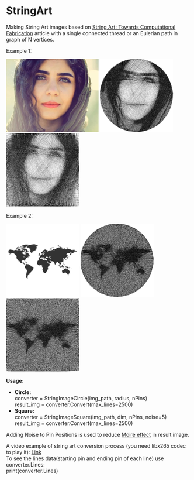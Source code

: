 # StringArt
Making String Art images based on <a href="https://doi.org/10.1111/cgf.13359">String Art: Towards Computational Fabrication</a> article with a single connected thread or an Eulerian path in graph of N vertices.

Example 1:
<p align="left">
  <img src="https://github.com/a-m-farahani/StringArt/blob/master/images/girl.jpg" height="200" title="Input Image">
  <img src="https://github.com/a-m-farahani/StringArt/blob/master/images/girl_result_circle.jpg" width="200" title="Result - Circle" >
  <img src="https://github.com/a-m-farahani/StringArt/blob/master/images/girl_result_square.jpg" width="200" title="Result - Square">
</p>

Example 2:
<p align="left">
  <img src="https://github.com/a-m-farahani/StringArt/blob/master/images/worldmap.jpg" height="200" title="Input Image">
  <img src="https://github.com/a-m-farahani/StringArt/blob/master/images/worldmap_result_circle.jpg" width="200" title="Result - Circle" >
  <img src="https://github.com/a-m-farahani/StringArt/blob/master/images/worldmap_result_square.jpg" width="200" title="Result - Square">
</p>

<b>Usage:</b>
<ul>
  <li> 
    <b>Circle:</b> <br/>
      converter = StringImageCircle(img_path, radius, nPins) <br/>
      result_img = converter.Convert(max_lines=2500)
  </li>
  <li> 
    <b>Square:</b> <br/>
      converter = StringImageSquare(img_path, dim, nPins, noise=5) <br/>
      result_img = converter.Convert(max_lines=2500)
  </li>
</ul>

Adding Noise to Pin Positions is used to reduce <a href='https://en.wikipedia.org/wiki/Moir%C3%A9_pattern'>Moire effect</a> in result image.

A video example of string art conversion process (you need libx265 codec to play it): <a href='https://github.com/a-m-farahani/StringArt/blob/master/in_process.mp4'>Link</a>
<br/>
To see the lines data(starting pin and ending pin of each line) use converter.Lines: <br/>
print(converter.Lines)
